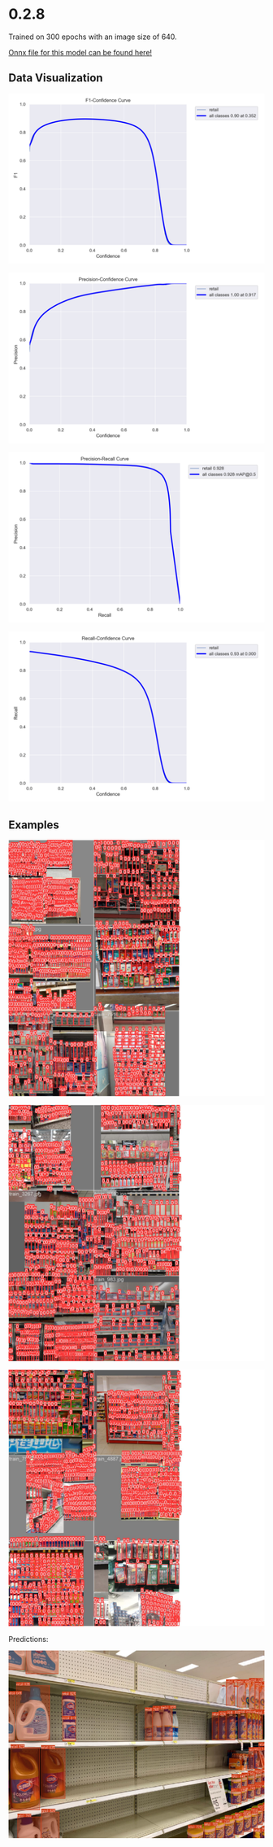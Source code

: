 # 0.2.8

Trained on 300 epochs with an image size of 640.

[Onnx file for this model can be found here!](https://drive.google.com/file/d/1WM0it9tGP4tUN7D5pAJLnRS_sz__x4kQ/view?usp=share_link)

## Data Visualization

![F1 Curve](F1_curve.png?raw=true "F1 Curve")

![P Curve](P_curve.png?raw=true "P Curve")

![PR Curve](PR_curve.png?raw=true "PR Curve")

![R Curve](R_curve.png?raw=true "R Curve")

## Examples

![Train Batch 0](train_batch0.jpg?raw=true "Train Batch 0")

![Train Batch 1](train_batch1.jpg?raw=true "Train Batch 1")

![Train Batch 2](train_batch2.jpg?raw=true "Train Batch 2")

Predictions:

![Predictions](predictions.png?raw=true "Predictions")

